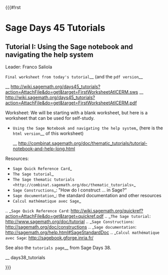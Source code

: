 {{{#!rst

Sage Days 45 Tutorials
======================

Tutorial I: Using the Sage notebook and navigating the help system
------------------------------------------------------------------

 Leader: Franco Saliola

 `Final worksheet from today's tutorial`__ (and the `pdf version`__
 
 __ http://wiki.sagemath.org/days45_tutorials?action=AttachFile&do=get&target=FirstWorksheetAtICERM.sws
 __ http://wiki.sagemath.org/days45_tutorials?action=AttachFile&do=get&target=FirstWorksheetAtICERM.pdf

 Worksheet: We will be starting with a blank worksheet, but here is a worksheet that can be used for self-study.

 - `Using the Sage Notebook and navigating the help system`_
   (here is the `html version`__ of this worksheet)

   __ http://combinat.sagemath.org/doc/thematic_tutorials/tutorial-notebook-and-help-long.html

 Resources:

 - `Sage Quick Reference Card`_
 - `The Sage tutorial`_
 - `The Sage thematic tutorials <http://combinat.sagemath.org/doc/thematic_tutorials>`_
 - `Sage Constructions`_: "How do I construct ... in Sage?"
 - `Sage documentation`_: the standard documentation and other resources
 - `Calcul mathématique avec Sage`_

.. _`Sage Quick Reference Card`: http://wiki.sagemath.org/quickref?action=AttachFile&do=get&target=quickref.pdf
.. _`The Sage tutorial`: http://www.sagemath.org/doc/tutorial
.. _`Sage Constructions`: http://sagemath.org/doc/constructions
.. _`Sage documentation`: http://sagemath.org/help.html#SageStandardDoc
.. _`Calcul mathématique avec Sage`: http://sagebook.gforge.inria.fr/



See also the `tutorials page`__ from Sage Days 38.

__ days38_tutorials

}}}
